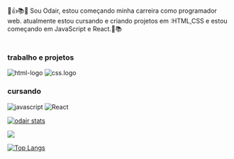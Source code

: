  👋👍📚📖
Sou Odair, estou começando minha carreira como programador web. atualmente estou cursando e criando projetos em :HTML,CSS e estou começando em JavaScript e React.📖📚
<br>
<br>
<h3>trabalho e projetos </h3>
<img src="https://img.shields.io/badge/HTML-239120?style=for-the-badge&logo=html5&logoColor=white" alt="html-logo">

<img src="https://img.shields.io/badge/CSS-239120?&style=for-the-badge&logo=css3&logoColor=white" alt="css.logo">
<h3>cursando</h3>

<img src="https://img.shields.io/badge/JavaScript-323330?style=for-the-badge&logo=javascript&logoColor=F7DF1E" alt="javascript">

<img src="https://img.shields.io/badge/React-20232A?style=for-the-badge&logo=react&logoColor=61DAFB" alt="React">

[![odair stats](https://github-readme-stats.vercel.app/api?username=odair2903)](https://github.com/anuraghazra/github-readme-stats)

![](https://komarev.com/ghpvc/?username=odair2903)

[![Top Langs](https://github-readme-stats.vercel.app/api/top-langs/?username=odair2903)](https://github.com/anuraghazra/github-readme-stats)





